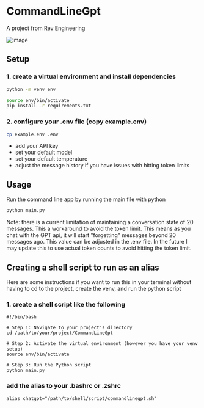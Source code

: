 # CommandLineGpt

A project from Rev Engineering

![image](https://github.com/LeadCrunch/CommandLineGpt/assets/4297223/d7e12cb6-ac11-44f0-a2e8-ab90dc35139d)


## Setup

### 1. create a virtual environment and install dependencies

```bash
python -m venv env
```

```bash
source env/bin/activate
pip install -r requirements.txt
```

### 2. configure your .env file (copy example.env)

```bash
cp example.env .env
```

- add your API key
- set your default model
- set your default temperature
- adjust the message history if you have issues with hitting token limits

## Usage

Run the command line app by running the main file with python

```bash
python main.py
```

Note: there is a current limitation of maintaining a conversation state of 20 messages. This a workaround to avoid the token limit. This means as you chat with the GPT api, it will start "forgetting" messages beyond 20 messages ago. This value can be adjusted in the .env file. In the future I may update this to use actual token counts to avoid hitting the token limit. 


## Creating a shell script to run as an alias

Here are some instructions if you want to run this in your terminal without having to cd to the project, create the venv, and run the python script

### 1. create a shell script like the following

```ssh
#!/bin/bash

# Step 1: Navigate to your project's directory
cd /path/to/your/project/CommandLineGpt

# Step 2: Activate the virtual environment (however you have your venv setup)
source env/bin/activate

# Step 3: Run the Python script
python main.py
```

### add the alias to your .bashrc or .zshrc

```
alias chatgpt="/path/to/shell/script/commandlinegpt.sh"
```
